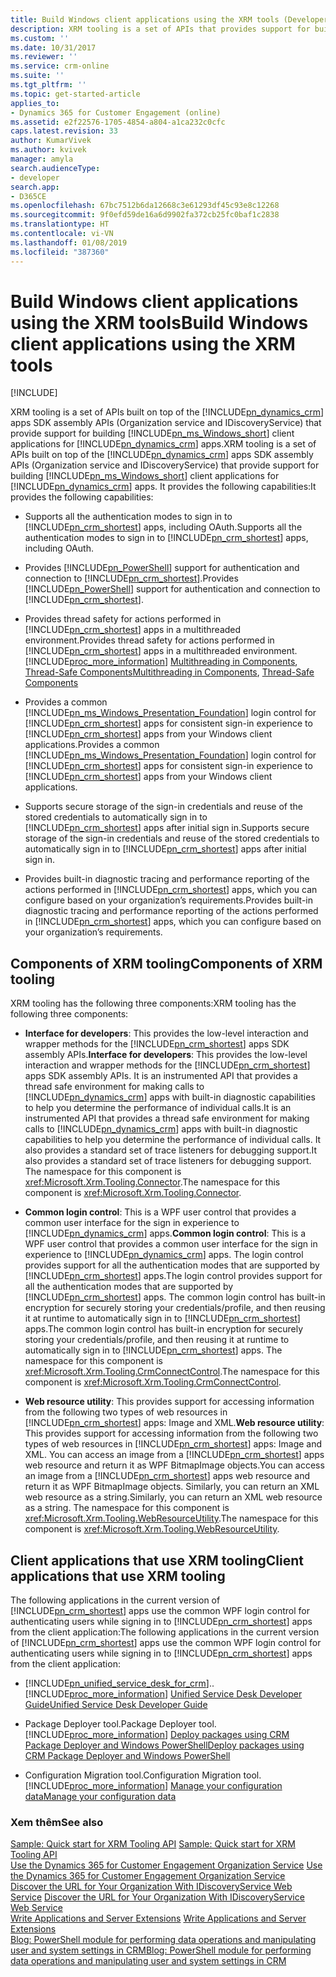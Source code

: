 ```yaml
---
title: Build Windows client applications using the XRM tools (Developer Guide for Dynamics 365 for Customer Engagement apps)| MicrosoftDocs
description: XRM tooling is a set of APIs that provides support for building Windows client applications for Dynamics 365 for Customer Engagement apps
ms.custom: ''
ms.date: 10/31/2017
ms.reviewer: ''
ms.service: crm-online
ms.suite: ''
ms.tgt_pltfrm: ''
ms.topic: get-started-article
applies_to:
- Dynamics 365 for Customer Engagement (online)
ms.assetid: e2f22576-1705-4854-a804-a1ca232c0cfc
caps.latest.revision: 33
author: KumarVivek
ms.author: kvivek
manager: amyla
search.audienceType:
- developer
search.app:
- D365CE
ms.openlocfilehash: 67bc7512b6da12668c3e61293df45c93e8c12268
ms.sourcegitcommit: 9f0efd59de16a6d9902fa372cb25fc0baf1c2838
ms.translationtype: HT
ms.contentlocale: vi-VN
ms.lasthandoff: 01/08/2019
ms.locfileid: "387360"
---
```

# <a name="build-windows-client-applications-using-the-xrm-tools"></a><span data-ttu-id="4fa06-103">Build Windows client applications using the XRM tools</span><span class="sxs-lookup"><span data-stu-id="4fa06-103">Build Windows client applications using the XRM tools</span></span>

[!INCLUDE[](../includes/cc_applies_to_update_9_0_0.md)]

<span data-ttu-id="4fa06-104">XRM tooling is a set of APIs built on top of the [!INCLUDE[pn_dynamics_crm](../includes/pn-dynamics-crm.md)] apps SDK assembly APIs (Organization service and IDiscoveryService) that provide support for building [!INCLUDE[pn_ms_Windows_short](../includes/pn-ms-windows-short.md)] client applications for [!INCLUDE[pn_dynamics_crm](../includes/pn-dynamics-crm.md)] apps.</span><span class="sxs-lookup"><span data-stu-id="4fa06-104">XRM tooling is a set of APIs built on top of the [!INCLUDE[pn_dynamics_crm](../includes/pn-dynamics-crm.md)] apps SDK assembly APIs (Organization service and IDiscoveryService) that provide support for building [!INCLUDE[pn_ms_Windows_short](../includes/pn-ms-windows-short.md)] client applications for [!INCLUDE[pn_dynamics_crm](../includes/pn-dynamics-crm.md)] apps.</span></span> <span data-ttu-id="4fa06-105">It provides the following capabilities:</span><span class="sxs-lookup"><span data-stu-id="4fa06-105">It provides the following capabilities:</span></span>  
  
- <span data-ttu-id="4fa06-106">Supports all the authentication modes to sign in to [!INCLUDE[pn_crm_shortest](../includes/pn-crm-shortest.md)] apps, including OAuth.</span><span class="sxs-lookup"><span data-stu-id="4fa06-106">Supports all the authentication modes to sign in to [!INCLUDE[pn_crm_shortest](../includes/pn-crm-shortest.md)] apps, including OAuth.</span></span>  
  
- <span data-ttu-id="4fa06-107">Provides [!INCLUDE[pn_PowerShell](../includes/pn-powershell.md)] support for authentication and connection to [!INCLUDE[pn_crm_shortest](../includes/pn-crm-shortest.md)].</span><span class="sxs-lookup"><span data-stu-id="4fa06-107">Provides [!INCLUDE[pn_PowerShell](../includes/pn-powershell.md)] support for authentication and connection to [!INCLUDE[pn_crm_shortest](../includes/pn-crm-shortest.md)].</span></span>  
  
- <span data-ttu-id="4fa06-108">Provides thread safety for actions performed in [!INCLUDE[pn_crm_shortest](../includes/pn-crm-shortest.md)] apps in a multithreaded environment.</span><span class="sxs-lookup"><span data-stu-id="4fa06-108">Provides thread safety for actions performed in [!INCLUDE[pn_crm_shortest](../includes/pn-crm-shortest.md)] apps in a multithreaded environment.</span></span> [!INCLUDE[proc_more_information](../includes/proc-more-information.md)] <span data-ttu-id="4fa06-109">[Multithreading in Components](https://msdn.microsoft.com/library/vstudio/3es4b6yy.aspx), [Thread-Safe Components](https://msdn.microsoft.com/library/vstudio/a8544e2s.aspx)</span><span class="sxs-lookup"><span data-stu-id="4fa06-109">[Multithreading in Components](https://msdn.microsoft.com/library/vstudio/3es4b6yy.aspx), [Thread-Safe Components](https://msdn.microsoft.com/library/vstudio/a8544e2s.aspx)</span></span>  
  
- <span data-ttu-id="4fa06-110">Provides a common [!INCLUDE[pn_ms_Windows_Presentation_Foundation](../includes/pn-ms-windows-presentation-foundation.md)] login control for [!INCLUDE[pn_crm_shortest](../includes/pn-crm-shortest.md)] apps for consistent sign-in experience to [!INCLUDE[pn_crm_shortest](../includes/pn-crm-shortest.md)] apps from your Windows client applications.</span><span class="sxs-lookup"><span data-stu-id="4fa06-110">Provides a common [!INCLUDE[pn_ms_Windows_Presentation_Foundation](../includes/pn-ms-windows-presentation-foundation.md)] login control for [!INCLUDE[pn_crm_shortest](../includes/pn-crm-shortest.md)] apps for consistent sign-in experience to [!INCLUDE[pn_crm_shortest](../includes/pn-crm-shortest.md)] apps from your Windows client applications.</span></span>  
  
- <span data-ttu-id="4fa06-111">Supports secure storage of the sign-in credentials and reuse of the stored credentials to automatically sign in to [!INCLUDE[pn_crm_shortest](../includes/pn-crm-shortest.md)] apps after initial sign in.</span><span class="sxs-lookup"><span data-stu-id="4fa06-111">Supports secure storage of the sign-in credentials and reuse of the stored credentials to automatically sign in to [!INCLUDE[pn_crm_shortest](../includes/pn-crm-shortest.md)] apps after initial sign in.</span></span>  
  
- <span data-ttu-id="4fa06-112">Provides built-in diagnostic tracing and performance reporting of the actions performed in [!INCLUDE[pn_crm_shortest](../includes/pn-crm-shortest.md)] apps, which you can configure based on your organization’s requirements.</span><span class="sxs-lookup"><span data-stu-id="4fa06-112">Provides built-in diagnostic tracing and performance reporting of the actions performed in [!INCLUDE[pn_crm_shortest](../includes/pn-crm-shortest.md)] apps, which you can configure based on your organization’s requirements.</span></span>  
  
## <a name="components-of-xrm-tooling"></a><span data-ttu-id="4fa06-113">Components of XRM tooling</span><span class="sxs-lookup"><span data-stu-id="4fa06-113">Components of XRM tooling</span></span>  
 <span data-ttu-id="4fa06-114">XRM tooling has the following three components:</span><span class="sxs-lookup"><span data-stu-id="4fa06-114">XRM tooling has the following three components:</span></span>  
  
- <span data-ttu-id="4fa06-115">**Interface for developers**: This provides the low-level interaction and wrapper methods for the [!INCLUDE[pn_crm_shortest](../includes/pn-crm-shortest.md)] apps SDK assembly APIs.</span><span class="sxs-lookup"><span data-stu-id="4fa06-115">**Interface for developers**: This provides the low-level interaction and wrapper methods for the [!INCLUDE[pn_crm_shortest](../includes/pn-crm-shortest.md)] apps SDK assembly APIs.</span></span> <span data-ttu-id="4fa06-116">It is an instrumented API that provides a thread safe environment for making calls to [!INCLUDE[pn_dynamics_crm](../includes/pn-dynamics-crm.md)] apps with built-in diagnostic capabilities to help you determine the performance of individual calls.</span><span class="sxs-lookup"><span data-stu-id="4fa06-116">It is an instrumented API that provides a thread safe environment for making calls to [!INCLUDE[pn_dynamics_crm](../includes/pn-dynamics-crm.md)] apps with built-in diagnostic capabilities to help you determine the performance of individual calls.</span></span> <span data-ttu-id="4fa06-117">It also provides a standard set of trace listeners for debugging support.</span><span class="sxs-lookup"><span data-stu-id="4fa06-117">It also provides a standard set of trace listeners for debugging support.</span></span> <span data-ttu-id="4fa06-118">The namespace for this component is <xref:Microsoft.Xrm.Tooling.Connector>.</span><span class="sxs-lookup"><span data-stu-id="4fa06-118">The namespace for this component is <xref:Microsoft.Xrm.Tooling.Connector>.</span></span>  
  
- <span data-ttu-id="4fa06-119">**Common login control**: This is a WPF user control that provides a common user interface for the sign in experience to [!INCLUDE[pn_dynamics_crm](../includes/pn-dynamics-crm.md)] apps.</span><span class="sxs-lookup"><span data-stu-id="4fa06-119">**Common login control**: This is a WPF user control that provides a common user interface for the sign in experience to [!INCLUDE[pn_dynamics_crm](../includes/pn-dynamics-crm.md)] apps.</span></span> <span data-ttu-id="4fa06-120">The login control provides support for all the authentication modes that are supported by [!INCLUDE[pn_crm_shortest](../includes/pn-crm-shortest.md)] apps.</span><span class="sxs-lookup"><span data-stu-id="4fa06-120">The login control provides support for all the authentication modes that are supported by [!INCLUDE[pn_crm_shortest](../includes/pn-crm-shortest.md)] apps.</span></span> <span data-ttu-id="4fa06-121">The common login control has built-in encryption for securely storing your credentials/profile, and then reusing it at runtime to automatically sign in to [!INCLUDE[pn_crm_shortest](../includes/pn-crm-shortest.md)] apps.</span><span class="sxs-lookup"><span data-stu-id="4fa06-121">The common login control has built-in encryption for securely storing your credentials/profile, and then reusing it at runtime to automatically sign in to [!INCLUDE[pn_crm_shortest](../includes/pn-crm-shortest.md)] apps.</span></span> <span data-ttu-id="4fa06-122">The namespace for this component is <xref:Microsoft.Xrm.Tooling.CrmConnectControl>.</span><span class="sxs-lookup"><span data-stu-id="4fa06-122">The namespace for this component is <xref:Microsoft.Xrm.Tooling.CrmConnectControl>.</span></span>  
  
- <span data-ttu-id="4fa06-123">**Web resource utility**: This provides support for accessing information from the following two types of web resources in [!INCLUDE[pn_crm_shortest](../includes/pn-crm-shortest.md)] apps: Image and XML.</span><span class="sxs-lookup"><span data-stu-id="4fa06-123">**Web resource utility**: This provides support for accessing information from the following two types of web resources in [!INCLUDE[pn_crm_shortest](../includes/pn-crm-shortest.md)] apps: Image and XML.</span></span> <span data-ttu-id="4fa06-124">You can access an image from a [!INCLUDE[pn_crm_shortest](../includes/pn-crm-shortest.md)] apps web resource and return it as WPF BitmapImage objects.</span><span class="sxs-lookup"><span data-stu-id="4fa06-124">You can access an image from a [!INCLUDE[pn_crm_shortest](../includes/pn-crm-shortest.md)] apps web resource and return it as WPF BitmapImage objects.</span></span> <span data-ttu-id="4fa06-125">Similarly, you can return an XML web resource as a string.</span><span class="sxs-lookup"><span data-stu-id="4fa06-125">Similarly, you can return an XML web resource as a string.</span></span> <span data-ttu-id="4fa06-126">The namespace for this component is <xref:Microsoft.Xrm.Tooling.WebResourceUtility>.</span><span class="sxs-lookup"><span data-stu-id="4fa06-126">The namespace for this component is <xref:Microsoft.Xrm.Tooling.WebResourceUtility>.</span></span>  
  
## <a name="client-applications-that-use-xrm-tooling"></a><span data-ttu-id="4fa06-127">Client applications that use XRM tooling</span><span class="sxs-lookup"><span data-stu-id="4fa06-127">Client applications that use XRM tooling</span></span>  
 <span data-ttu-id="4fa06-128">The following applications in the current version of [!INCLUDE[pn_crm_shortest](../includes/pn-crm-shortest.md)] apps use the common WPF login control for authenticating users while signing in to [!INCLUDE[pn_crm_shortest](../includes/pn-crm-shortest.md)] apps from the client application:</span><span class="sxs-lookup"><span data-stu-id="4fa06-128">The following applications in the current version of [!INCLUDE[pn_crm_shortest](../includes/pn-crm-shortest.md)] apps use the common WPF login control for authenticating users while signing in to [!INCLUDE[pn_crm_shortest](../includes/pn-crm-shortest.md)] apps from the client application:</span></span>  
  
- [!INCLUDE[pn_unified_service_desk_for_crm](../includes/pn-unified-service-desk-for-crm.md)]<span data-ttu-id="4fa06-129">.</span><span class="sxs-lookup"><span data-stu-id="4fa06-129">.</span></span> [!INCLUDE[proc_more_information](../includes/proc-more-information.md)] <span data-ttu-id="4fa06-130">[Unified Service Desk Developer Guide](https://msdn.microsoft.com/library/dn864923.aspx)</span><span class="sxs-lookup"><span data-stu-id="4fa06-130">[Unified Service Desk Developer Guide](https://msdn.microsoft.com/library/dn864923.aspx)</span></span>
  
- <span data-ttu-id="4fa06-131">Package Deployer tool.</span><span class="sxs-lookup"><span data-stu-id="4fa06-131">Package Deployer tool.</span></span> [!INCLUDE[proc_more_information](../includes/proc-more-information.md)] <span data-ttu-id="4fa06-132">[Deploy packages using CRM Package Deployer and Windows PowerShell](../admin/deploy-packages-using-package-deployer-windows-powershell.md)</span><span class="sxs-lookup"><span data-stu-id="4fa06-132">[Deploy packages using CRM Package Deployer and Windows PowerShell](../admin/deploy-packages-using-package-deployer-windows-powershell.md)</span></span>  
  
- <span data-ttu-id="4fa06-133">Configuration Migration tool.</span><span class="sxs-lookup"><span data-stu-id="4fa06-133">Configuration Migration tool.</span></span> [!INCLUDE[proc_more_information](../includes/proc-more-information.md)] <span data-ttu-id="4fa06-134">[Manage your configuration data](../admin/manage-configuration-data.md)</span><span class="sxs-lookup"><span data-stu-id="4fa06-134">[Manage your configuration data](../admin/manage-configuration-data.md)</span></span>  
  
### <a name="see-also"></a><span data-ttu-id="4fa06-135">Xem thêm</span><span class="sxs-lookup"><span data-stu-id="4fa06-135">See also</span></span>  
 <span data-ttu-id="4fa06-136">[Sample: Quick start for XRM Tooling API](xrm-tooling/sample-quick-start-xrm-tooling-api.md) </span><span class="sxs-lookup"><span data-stu-id="4fa06-136">[Sample: Quick start for XRM Tooling API](xrm-tooling/sample-quick-start-xrm-tooling-api.md) </span></span>  
 <span data-ttu-id="4fa06-137">[Use the Dynamics 365 for Customer Engagement Organization Service](use-microsoft-dynamics-365-organization-service.md) </span><span class="sxs-lookup"><span data-stu-id="4fa06-137">[Use the Dynamics 365 for Customer Engagement Organization Service](use-microsoft-dynamics-365-organization-service.md) </span></span>  
 <span data-ttu-id="4fa06-138">[Discover the URL for Your Organization With IDiscoveryService Web Service](org-service/discover-url-organization-organization-service.md) </span><span class="sxs-lookup"><span data-stu-id="4fa06-138">[Discover the URL for Your Organization With IDiscoveryService Web Service](org-service/discover-url-organization-organization-service.md) </span></span>  
 <span data-ttu-id="4fa06-139">[Write Applications and Server Extensions](extend-dynamics-365-server.md) </span><span class="sxs-lookup"><span data-stu-id="4fa06-139">[Write Applications and Server Extensions](extend-dynamics-365-server.md) </span></span>  
 [<span data-ttu-id="4fa06-140">Blog: PowerShell module for performing data operations and manipulating user and system settings in CRM</span><span class="sxs-lookup"><span data-stu-id="4fa06-140">Blog: PowerShell module for performing data operations and manipulating user and system settings in CRM</span></span>](http://blogs.msdn.com/b/crm/archive/2015/09/25/powershell-module-for-performing-data-operations-and-manipulating-user-and-system-settings-in-crm.aspx)
